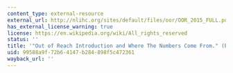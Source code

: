 ```yaml
---
content_type: external-resource
external_url: http://nlihc.org/sites/default/files/oor/OOR_2015_FULL.pdf
has_external_license_warning: true
license: https://en.wikipedia.org/wiki/All_rights_reserved
status: ''
title: '"Out of Reach Introduction and Where The Numbers Come From." (PDF - 9.0MB)'
uid: 99588a9f-72b6-4147-b284-898f5c472361
wayback_url: ''
---
```

